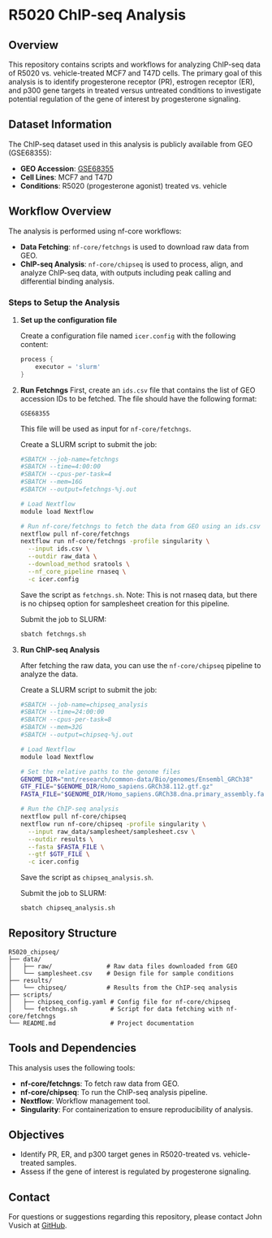# R5020 ChIP-seq Analysis

## Overview
This repository contains scripts and workflows for analyzing ChIP-seq data of R5020 vs. vehicle-treated MCF7 and T47D cells. The primary goal of this analysis is to identify progesterone receptor (PR), estrogen receptor (ER), and p300 gene targets in treated versus untreated conditions to investigate potential regulation of the gene of interest by progesterone signaling.

## Dataset Information
The ChIP-seq dataset used in this analysis is publicly available from GEO (GSE68355):
- **GEO Accession**: [GSE68355](https://www.ncbi.nlm.nih.gov/geo/query/acc.cgi?acc=GSE68355)
- **Cell Lines**: MCF7 and T47D
- **Conditions**: R5020 (progesterone agonist) treated vs. vehicle

## Workflow Overview

The analysis is performed using nf-core workflows:
- **Data Fetching**: `nf-core/fetchngs` is used to download raw data from GEO.
- **ChIP-seq Analysis**: `nf-core/chipseq` is used to process, align, and analyze ChIP-seq data, with outputs including peak calling and differential binding analysis.

### Steps to Setup the Analysis
1. **Set up the configuration file**

   Create a configuration file named `icer.config` with the following content:

   ```groovy
   process {
       executor = 'slurm'
   }
   ```

2. **Run Fetchngs**
   First, create an `ids.csv` file that contains the list of GEO accession IDs to be fetched. The file should have the following format:

   ```csv
   GSE68355
   ```

   This file will be used as input for `nf-core/fetchngs`.

   Create a SLURM script to submit the job:

   ```bash
   #SBATCH --job-name=fetchngs
   #SBATCH --time=4:00:00
   #SBATCH --cpus-per-task=4
   #SBATCH --mem=16G
   #SBATCH --output=fetchngs-%j.out

   # Load Nextflow
   module load Nextflow

   # Run nf-core/fetchngs to fetch the data from GEO using an ids.csv file
   nextflow pull nf-core/fetchngs
   nextflow run nf-core/fetchngs -profile singularity \
     --input ids.csv \
     --outdir raw_data \
     --download_method sratools \
     --nf_core_pipeline rnaseq \
     -c icer.config
   ```
   Save the script as `fetchngs.sh`. Note: This is not rnaseq data, but there is no chipseq option for samplesheet creation for this pipeline.
   
   Submit the job to SLURM:

   ```bash
   sbatch fetchngs.sh
   ```

3. **Run ChIP-seq Analysis**

   After fetching the raw data, you can use the `nf-core/chipseq` pipeline to analyze the data.

   Create a SLURM script to submit the job:

   ```bash
   #SBATCH --job-name=chipseq_analysis
   #SBATCH --time=24:00:00
   #SBATCH --cpus-per-task=8
   #SBATCH --mem=32G
   #SBATCH --output=chipseq-%j.out

   # Load Nextflow
   module load Nextflow

   # Set the relative paths to the genome files
   GENOME_DIR="mnt/research/common-data/Bio/genomes/Ensembl_GRCh38"
   GTF_FILE="$GENOME_DIR/Homo_sapiens.GRCh38.112.gtf.gz"
   FASTA_FILE="$GENOME_DIR/Homo_sapiens.GRCh38.dna.primary_assembly.fa.gz"

   # Run the ChIP-seq analysis
   nextflow pull nf-core/chipseq
   nextflow run nf-core/chipseq -profile singularity \
     --input raw_data/samplesheet/samplesheet.csv \
     --outdir results \
     --fasta $FASTA_FILE \
     --gtf $GTF_FILE \
     -c icer.config
   ```

   Save the script as `chipseq_analysis.sh`.
   
   Submit the job to SLURM:

   ```bash
   sbatch chipseq_analysis.sh
   ```

## Repository Structure

```plaintext
R5020_chipseq/
├── data/
│   ├── raw/               # Raw data files downloaded from GEO
│   └── samplesheet.csv    # Design file for sample conditions
├── results/
│   └── chipseq/           # Results from the ChIP-seq analysis
├── scripts/
│   ├── chipseq_config.yaml # Config file for nf-core/chipseq
│   └── fetchngs.sh         # Script for data fetching with nf-core/fetchngs
└── README.md               # Project documentation
```

## Tools and Dependencies
This analysis uses the following tools:
- **nf-core/fetchngs**: To fetch raw data from GEO.
- **nf-core/chipseq**: To run the ChIP-seq analysis pipeline.
- **Nextflow**: Workflow management tool.
- **Singularity**: For containerization to ensure reproducibility of analysis.

## Objectives
- Identify PR, ER, and p300 target genes in R5020-treated vs. vehicle-treated samples.
- Assess if the gene of interest is regulated by progesterone signaling.

## Contact
For questions or suggestions regarding this repository, please contact John Vusich at [GitHub](https://github.com/johnvusich).

